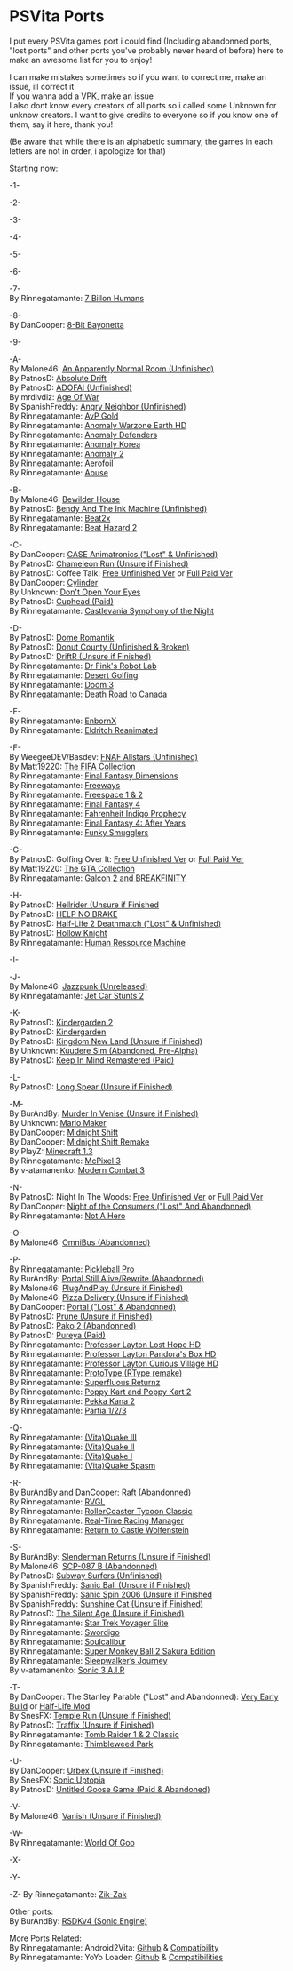 # PSVita Ports
I put every PSVita games port i could find (Including abandonned ports, "lost ports" and other ports you've probably never heard of before) here to make an awesome list for you to enjoy!                                                                                                                                                                        

I can make mistakes sometimes so if you want to correct me, make an issue, ill correct it                                                                                   
If you wanna add a VPK, make an issue                                                                                                                          
I also dont know every creators of all ports so i called some Unknown for unknow creators. I want to give credits to everyone so if you know one of them, say it here, thank you! 

(Be aware that while there is an alphabetic summary, the games in each letters are not in order, i apologize for that)

Starting now:

-1-                                                                                                                                                                             

-2-

-3-                                                                                                                                                                             

-4-                                                                                                                                                                             

-5-                                                                                                                                                                             

-6-                                                                                                                                                                             

-7-                                                                                                                                                                             
By Rinnegatamante: [7 Billon Humans](https://github.com/Rinnegatamante/seven-vita)                                                                                                 

-8-                                                                                                                                                                              
By DanCooper: [8-Bit Bayonetta](https://www.mediafire.com/file/2nxa9cuussglyer/8BB.vpk/file)                                                                                      

-9-                                                                                                                                                                             

-A-                                                                                                                                                                             
By Malone46: [An Apparently Normal Room (Unfinished)](https://github.com/malone46/AnApparentlyNormalRoom)                                                                                       
By PatnosD: [Absolute Drift](https://www.mediafire.com/file/3pzom78053h9vdk/AbsoluteDrift1.1.vpk/file)                                                                              
By PatnosD: [ADOFAI (Unfinished)](https://www.mediafire.com/file/z2kncwipsranwfo/ADOFAI.vpk/file)                                                                                               
By mrdivdiz: [Age Of War](https://www.mediafire.com/file/bifq9f3fpfthfcv/aowv1.vpk/file)                                                                                           
By SpanishFreddy: [Angry Neighbor (Unfinished)](https://github.com/SpanishFreddy/Angry-Neighbor-PSVita)                                                                                        
By Rinnegatamante: [AvP Gold](https://github.com/Rinnegatamante/AvP-Gold-Vita)                                                                                                     
By Rinnegatamante: [Anomaly Warzone Earth HD](https://github.com/Rinnegatamante/anomaly-we_vita)                                                                                  
By Rinnegatamante: [Anomaly Defenders](https://github.com/Rinnegatamante/anomaly-defenders_vita)                                                                                    
By Rinnegatamante: [Anomaly Korea](https://github.com/Rinnegatamante/anomaly-korea_vita)                                                                                           
By Rinnegatamante: [Anomaly 2](https://github.com/Rinnegatamante/anomaly2_vita)                                                                                                    
By Rinnegatamante: [Aerofoil](https://github.com/Rinnegatamante/Aerofoil-Vita)                                                                                                     
By Rinnegatamante: [Abuse](https://github.com/Rinnegatamante/abuse-vita)                                                                                                           

-B-                                                                                                                                                                             
By Malone46: [Bewilder House](https://github.com/malone46/BewilderHouseOpSource)                                                                                                   
By PatnosD: [Bendy And The Ink Machine (Unfinished)](https://www.mediafire.com/file/afbh7k1apsosnnz/BatimA03.vpk/file)                                                                          
By Rinnegatamante: [Beat2x](https://github.com/Rinnegatamante/beat2x-vita)                                                                                                          
By Rinnegatamante: [Beat Hazard 2](https://github.com/Rinnegatamante/hazard-vita)                                                                                                  

-C-                                                                                                                                                                             
By DanCooper: [CASE Animatronics ("Lost" & Unfinished)](https://www.mediafire.com/file/iz38y64elhcrma1/case-build-v7.vpk/file)                                                                   
By PatnosD: [Chameleon Run (Unsure if Finished)](https://www.mediafire.com/file/xn8o0qm1co59ha2/CNRN.vpk/file)                                                                                           
By PatnosD: Coffee Talk: [Free Unfinished Ver](https://www.mediafire.com/file/lnqu29gchhl165v/Coffee7.vpk/file)
 or [Full Paid Ver](https://github.com/PatnosDD/Coffee-Talk-PS-VITA)      
By DanCooper: [Cylinder](https://www.mediafire.com/file/sw9stibrs5yql6f/cylinder.vpk/file)                                                                                          
By Unknown: [Don't Open Your Eyes](https://www.mediafire.com/file/lntea0pa9c4ec4m/%2528Don%2527t%2529Open_Your_Eyes-1.0_PS_Vita_Port.zip/file)                                     
By PatnosD: [Cuphead (Paid)](https://github.com/PatnosDD/Cuphead-PS-VITA)                                                                                                           
By Rinnegatamante: [Castlevania Symphony of the Night](https://github.com/Rinnegatamante/sotn-vita)                                                                                

-D-                                                                                                                                                                             
By PatnosD: [Dome Romantik](https://www.mediafire.com/file/d92oiiy7d59p78s/Dome_Romantik.vpk/file)                                                                                 
By PatnosD: [Donut County (Unfinished & Broken)](https://www.mediafire.com/file/kq6drk1m00l0ljx/DonutCounty.vpk/file)                                                                           
By PatnosD: [DriftR (Unsure if Finished)](https://www.mediafire.com/file/sv33h0kvxtke5gk/DriftR.vpk/file)                                                                                               
By Rinnegatamante: [Dr Fink's Robot Lab](https://github.com/Rinnegatamante/fink_vita)                                                                                              
By Rinnegatamante: [Desert Golfing](https://github.com/Rinnegatamante/desertgolfing_vita)                                                                                          
By Rinnegatamante: [Doom 3](https://github.com/Rinnegatamante/d3es-vita)                                                                                                           
By Rinnegatamante: [Death Road to Canada](https://github.com/Rinnegatamante/Death-Road-to-Canada-Lite)                                                                              

-E-                                                                                                                                                                             
By Rinnegatamante: [EnbornX](https://github.com/Rinnegatamante/enbornx_vita)                                                                                                       
By Rinnegatamante: [Eldritch Reanimated](https://github.com/Rinnegatamante/eldritch-vita)                                                                                           

-F-                                                                                                                                                                             
By WeegeeDEV/Basdev: [FNAF Allstars (Unfinished)](https://www.mediafire.com/file/j7m0xuebufw6px7/Allstars_0.5.0_test.vpk/file)                                                                  
By Matt19220: [The FIFA Collection](https://www.mediafire.com/file/y8diktrhu0l6i7s/All_FIFA.txt/file)                                                                                   
By Rinnegatamante: [Final Fantasy Dimensions](https://github.com/Rinnegatamante/ffd-vita)                                                                                          
By Rinnegatamante: [Freeways](https://github.com/Rinnegatamante/freeways-vita)                                                                                                     
By Rinnegatamante: [Freespace 1 & 2](https://github.com/Rinnegatamante/freespace-vita)                                                                                             
By Rinnegatamante: [Final Fantasy 4](https://github.com/Rinnegatamante/ff4_vita)                                                                                                   
By Rinnegatamante: [Fahrenheit Indigo Prophecy](https://github.com/Rinnegatamante/fahrenheit-vita)                                                                                
By Rinnegatamante: [Final Fantasy 4: After Years](https://github.com/Rinnegatamante/ff4a_vita)                                                                                      
By Rinnegatamante: [Funky Smugglers](https://github.com/Rinnegatamante/funky_vita)                                                                                                

-G-                                                                                                                                                                             
By PatnosD: Golfing Over It: [Free Unfinished Ver](https://www.mediafire.com/file/gr7siyqv82pmr8i/GolfingOverIt1.vpk/file) or [Full Paid Ver](https://github.com/PatnosDD/Golfing-Over-It-with-Alva-Majo-PS-VITA)                                                                                                                                                                    
By Matt19220: [The GTA Collection](https://www.mediafire.com/file/ykd05o6idvnni2p/gta_data.txt/file)                                                                                   
By Rinnegatamante: [Galcon 2 and BREAKFINITY](https://github.com/Rinnegatamante/hassey-collection)                                                                                 

-H-                                                                                                                                                                             
By PatnosD: [Hellrider (Unsure if Finished](https://www.mediafire.com/file/g2y8tfj5vthmu95/Hellrider.vpk/file)                                                                                         
By PatnosD: [HELP NO BRAKE](https://www.mediafire.com/file/70fwiwbfbpu3vv6/HELP_NO_BRAKE.vpk/file)                                                                                 
By PatnosD: [Half-Life 2 Deathmatch ("Lost" & Unfinished)](https://www.mediafire.com/file/2g0pir6piuxp8k0/hl2_dm.vpk/file)                                                                    
By PatnosD: [Hollow Knight](https://www.mediafire.com/file/5u58cf46xuo2rif/hk-build-out.zip/file)                                                                                 
By Rinnegatamante: [Human Ressource Machine](https://github.com/Rinnegatamante/hrm-vita)                                                                                           

-I-                                                                                                                                                                             

-J-                                                                                                                                                                             
By Malone46: [Jazzpunk (Unreleased)](https://github.com/malone46/JazzpunkVita)                                                                                                                   
By Rinnegatamante: [Jet Car Stunts 2](https://github.com/Rinnegatamante/jetcarstunts_vita)                                                                                         

-K-                                                                                                                                                                             
By PatnosD: [Kindergarden 2](https://www.mediafire.com/file/2ux2dfy7v9l0g10/Kindergarten2.vpk/file)                                                                                 
By PatnosD: [Kindergarden](https://www.mediafire.com/file/2f74b88j5manue8/KindergartenNEW.vpk/file)                                                                               
By PatnosD: [Kingdom New Land (Unsure if Finished)](https://www.mediafire.com/file/kt8aadaxm60te04/KingdomNewLands.vpk/file)                                                                           
By Unknown: [Kuudere Sim (Abandoned, Pre-Alpha)](https://www.mediafire.com/file/y6590kldagmkxi3/Kuudere.Sim.Vita.v1.vpk/file)                                                                           
By PatnosD: [Keep In Mind Remastered (Paid)](https://github.com/PatnosDD/Keep-In-Mind-Remastered-PS-VITA)                                                                           

-L-                                                                                                                                                                             
By PatnosD: [Long Spear (Unsure if Finished)](https://www.mediafire.com/file/73zh05omz24g24v/LongSpear.vpk/file)                                                                                       

-M-                                                                                                                                                                             
By BurAndBy: [Murder In Venise (Unsure if Finished)](https://www.mediafire.com/file/92yblt07dwr4vtr/bksiyb.vpk/file)                                                                                   
By Unknown: [Mario Maker](https://www.mediafire.com/file/o975ibupy2yq4sf/MAKERTROD.vpk/file)                                                                                      
By DanCooper: [Midnight Shift](https://www.mediafire.com/file/qk52pudkilnemvo/ms-build.vpk/file)                                                                                  
By DanCooper: [Midnight Shift Remake](https://www.mediafire.com/file/yu2ujzrrk22z8rx/msr-build.vpk/file)                                                                          
By PlayZ: [Minecraft 1.3](https://www.mediafire.com/file/7bproxsxcc3lk11/MC_1.3_PS_Vita.zip/file)                                                                                  
By Rinnegatamante: [McPixel 3](https://github.com/Rinnegatamante/mcpixel-vita)                                                                                                      
By v-atamanenko: [Modern Combat 3](https://github.com/v-atamanenko/mc3-vita)                                                                                                       

-N-                                                                                                                                                                             
By PatnosD: Night In The Woods: [Free Unfinished Ver](https://www.mediafire.com/file/1wjkmqyygbgpitc/NightInTheWoods121.vpk/file) or [Full Paid Ver](https://github.com/PatnosDD/Night-In-The-Woods-PS-VITA)                                                                                                                                                                   
By DanCooper: [Night of the Consumers ("Lost" And Abandonned)](https://www.mediafire.com/file/2x78khkcrnofhr0/notc-build-21.12.2022.vpk/file)                                       
By Rinnegatamante: [Not A Hero](https://github.com/Rinnegatamante/not_a_hero-vita)                                                                                                 

-O-                                                                                                                                                                             
By Malone46: [OmniBus (Abandonned)](https://github.com/malone46/OmnibusVita)                                                                                                        

-P-                                                                                                                                                                             
By Rinnegatamante: [Pickleball Pro](https://github.com/Rinnegatamante/pickleball_vita)                                                                                              
By BurAndBy: [Portal Still Alive/Rewrite (Abandonned)](https://github.com/BurAndBY/PortalRewrite)                                                                                   
By Malone46: [PlugAndPlay (Unsure if Finished)](https://github.com/malone46/Plug-PlayVita)                                                                                                               
By Malone46: [Pizza Delivery (Unsure if Finished)](https://github.com/malone46/PizzaDeliveryVita)                                                                                                        
By DanCooper: [Portal ("Lost" & Abandonned)](https://www.mediafire.com/file/miimsq9et7eatts/Portal_Vita.vpk/file)                                                                              
By PatnosD: [Prune (Unsure if Finished)](https://www.mediafire.com/file/umqf591xtfsxj1b/Prune.vpk/file)                                                                                                
By PatnosD: [Pako 2 (Abandonned)](https://www.mediafire.com/file/7x8ckxxsk9qt1xm/Pako_2.zip/file)                                                                                 
By PatnosD: [Pureya (Paid)](https://github.com/PatnosDD/Pureya-PS-VITA)                                                                                                            
By Rinnegatamante: [Professor Layton Lost Hope HD](https://github.com/Rinnegatamante/layton3-vita)                                                                                
By Rinnegatamante: [Professor Layton Pandora's Box HD](https://github.com/Rinnegatamante/layton2-vita)                                                                            
By Rinnegatamante: [Professor Layton Curious Village HD](https://github.com/Rinnegatamante/layton-vita)                                                                           
By Rinnegatamante: [ProtoType (RType remake)](https://github.com/Rinnegatamante/prototype-vita)                                                                                     
By Rinnegatamante: [Superfluous Returnz](https://github.com/Rinnegatamante/superfluous-vita)                                                                                        
By Rinnegatamante: [Poppy Kart and Poppy Kart 2](https://github.com/Rinnegatamante/Poppy-Kart-Collection)                                                                          
By Rinnegatamante: [Pekka Kana 2](https://github.com/Rinnegatamante/Pekka-Kana-2-Vita)                                                                                              
By Rinnegatamante: [Partia 1/2/3](https://github.com/Rinnegatamante/partia-vita)                                                                                                  

-Q-                                                                                                                                                                             
By Rinnegatamante: [(Vita)Quake III](https://github.com/Rinnegatamante/vitaQuakeIII)                                                                                            
By Rinnegatamante: [(Vita)Quake II](https://github.com/Rinnegatamante/vitaQuakeII)                                                                                             
By Rinnegatamante: [(Vita)Quake I](https://github.com/Rinnegatamante/vitaQuake)                                                                                               
By Rinnegatamante: [(Vita)Quake Spasm](https://github.com/Rinnegatamante/quakespasm-nzp)                                                                                       

-R-                                                                                                                                                                             
By BurAndBy and DanCooper: [Raft (Abandonned)](https://github.com/BurAndBY/raft_vita)                                                                                               
By Rinnegatamante: [RVGL](https://github.com/Rinnegatamante/rvgl-vita-native)                                                                                                      
By Rinnegatamante: [RollerCoaster Tycoon Classic](https://github.com/Rinnegatamante/rct-vita)                                                                                       
By Rinnegatamante: [Real-Time Racing Manager](https://github.com/Rinnegatamante/rrm-vita)                                                                                          
By Rinnegatamante: [Return to Castle Wolfenstein](https://github.com/Rinnegatamante/vitaRTCW)                                                                                      

-S-                                                                                                                                                                             
By BurAndBy: [Slenderman Returns (Unsure if Finished)](https://github.com/BurAndBY/slendermanreturns_vita)                                                                                               
By Malone46: [SCP-087 B (Abandonned)](https://github.com/malone46/SCP087BVita)                                                                                                     
By PatnosD: [Subway Surfers (Unfinished)](https://www.mediafire.com/file/rmo3d9roeyye9pn/SubwaySurfers.vpk/file)                                                                                 
By SpanishFreddy: [Sanic Ball (Unsure if Finished)](https://www.mediafire.com/file/o2flj9u4rq3fjuv/SanicBall_PSVita_v4.vpk/file)                                                                       
By SpanishFreddy: [Sanic Spin 2006 (Unsure if Finished](https://github.com/SpanishFreddy/Sanic-Spin-2006-PSVita)                                                                                      
By SpanishFreddy: [Sunshine Cat (Unsure if Finished)](https://github.com/SpanishFreddy/Sunshine-Cat-PSVita-Port)                                                                                       
By PatnosD: [The Silent Age (Unsure if Finished)](https://www.mediafire.com/file/cfwu19ndeqqpnzx/SilentAge.vpk/file)                                                                                   
By Rinnegatamante: [Star Trek Voyager Elite](https://github.com/Rinnegatamante/vitaVoyager)                                                                                       
By Rinnegatamante: [Swordigo](https://github.com/Rinnegatamante/swordigo-vita)                                                                                                     
By Rinnegatamante: [Soulcalibur](https://github.com/Rinnegatamante/soulcalibur_vita)                                                                                               
By Rinnegatamante: [Super Monkey Ball 2 Sakura Edition](https://github.com/Rinnegatamante/smb2se-vita)                                                                             
By Rinnegatamante: [Sleepwalker’s Journey](https://github.com/Rinnegatamante/sleepwalkers-vita)                                                                                     
By v-atamanenko: [Sonic 3 A.I.R](https://github.com/v-atamanenko/sonic3air)                                                                                                        

-T-                                                                                                                                                                             
By DanCooper: The Stanley Parable ("Lost" and Abandonned): [Very Early Build](https://www.mediafire.com/file/02w0915hrtdzdaj/SP_004.vpk/file) or [Half-Life Mod](https://www.mediafire.com/file/0isnjqt8x5uqx46/stanleyalpha.vpk/file)                                                                                                                    
By SnesFX: [Temple Run (Unsure if Finished)](https://www.mediafire.com/file/vhbvxkj88qu8ic5/Temple.Run.Vita.patch.2.vpk/file)                                                                         
By PatnosD: [Traffix (Unsure if Finished)](https://www.mediafire.com/file/ghryuelsaqx0956/Traffix.vpk/file)                                                                                             
By Rinnegatamante: [Tomb Raider 1 & 2 Classic](https://github.com/Rinnegatamante/raider-vita)                                                                                       
By Rinnegatamante: [Thimbleweed Park](https://github.com/Rinnegatamante/thimbleweed-vita)                                                                                          

-U-                                                                                                                                                                             
By DanCooper: [Urbex (Unsure if Finished)](https://www.mediafire.com/file/p3rk1eynpu6myt7/urbex-build.vpk/file)                                                                                        
By SnesFX: [Sonic Uptopia](https://www.mediafire.com/file/woqxp9obq9sq003/Utopia_Vita_Final.vpk/file)                                                                              
By PatnosD: [Untitled Goose Game (Paid & Abandoned)](https://github.com/PatnosDD/Untitled-Goose-Game-PS-VITA)                                                                       

-V-                                                                                                                                                                             
By Malone46: [Vanish (Unsure if Finished)](https://github.com/malone46/VanishVita)                                                                                                                       

-W-                                                                                                                                                                             
By Rinnegatamante: [World Of Goo](https://github.com/Rinnegatamante/goo_vita)                                                                                                      

-X-                                                                                                                                                                             

-Y-                                                                                                                                                                             

-Z-
By Rinnegatamante: [Zik-Zak](https://github.com/Rinnegatamante/zikzak-vita)                                                                                                        

Other ports:                                                                                                                                                                      
By BurAndBy: [RSDKv4 (Sonic Engine)](https://github.com/BurAndBY/RSDKv4-Vita)                                                                                                                     

More Ports Related:                                                                                                                                                         
By Rinnegatamante: Android2Vita: [Github](https://github.com/Rinnegatamante/Android2Vita-Candidate-Ports-List) & [Compatibility](https://rinnegatamante.eu/android)                           
By Rinnegatamante: YoYo Loader: [Github](https://github.com/Rinnegatamante/yoyoloader_vita) & [Compatibilities](https://rinnegatamante.eu/yoyo)                                        
